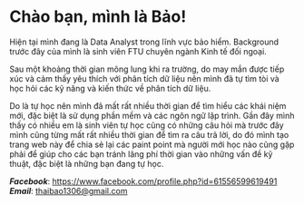 # Chào bạn, mình là Bảo!

Hiện tại mình đang là Data Analyst trong lĩnh vực bảo hiểm. Background trước đây của mình là sinh viên FTU chuyên ngành Kinh tế đối ngoại. 

Sau một khoảng thời gian mông lung khi ra trường, do may mắn được tiếp xúc và cảm thấy yêu thích với phân tích dữ liệu nên mình đã tự tìm tòi và học hỏi các kỹ năng và kiến thức về phân tích dữ liệu.

Do là tự học nên mình đã mất rất nhiều thời gian để tìm hiểu các khái niệm mới, đặc biệt là sử dụng phần mềm và các ngôn ngữ lập trình. Gần đây mình thấy có nhiều em là sinh viên tự học cũng có những câu hỏi mà trước đây mình cũng từng mất rất nhiều thời gian để tìm ra câu trả lời, do đó mình tạo trang web này để chia sẻ lại các paint point mà người mới học nào cũng gặp phải để giúp cho các bạn tránh lãng phí thời gian vào những vấn đề kỹ thuật, đặc biệt là những bạn đang tự học.

***Facebook***: https://www.facebook.com/profile.php?id=61556599619491 \
***Email***: thaibao1306@gmail.com



<!-- ```{tableofcontents}
``` -->
